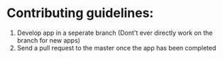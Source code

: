 # Contributing guidelines:
1. Develop app in a seperate branch (Dont't ever directly work on the branch for new apps)
2. Send a pull request to the master once the app has been completed